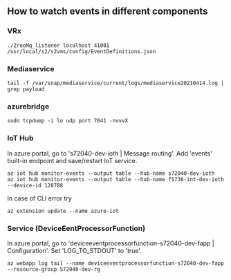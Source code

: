 ## How to watch events in different components
### VRx
```code
./ZreoMq_listener localhost 41001 /usr/local/s2/s2vms/config/EventDefinitions.json
```

### Mediaservice
```code
tail -f /var/snap/mediaservice/current/logs/mediaservice20210414.log | grep payload
```

### azurebridge
```code
sudo tcpdump -i lo udp port 7041 -nvvvX
```

### IoT Hub
In azure portal, go to 's72040-dev-ioth | Message routing'.
Add 'events' built-in endpoint and save/restart IoT service.
```code
az iot hub monitor-events --output table --hub-name s72040-dev-ioth
az iot hub monitor-events --output table --hub-name f5736-int-dev-ioth --device-id 128788
```
In case of CLI error try
```
az extension update --name azure-iot
```

### Service (DeviceEentProcessorFunction)
In azure portal, go to 'deviceeventprocessorfunction-s72040-dev-fapp | Configuration'.
Set 'LOG_TO_STDOUT' to 'true'.
```code
az webapp log tail --name deviceeventprocessorfunction-s72040-dev-fapp --resource-group S72040-dev-rg
```
